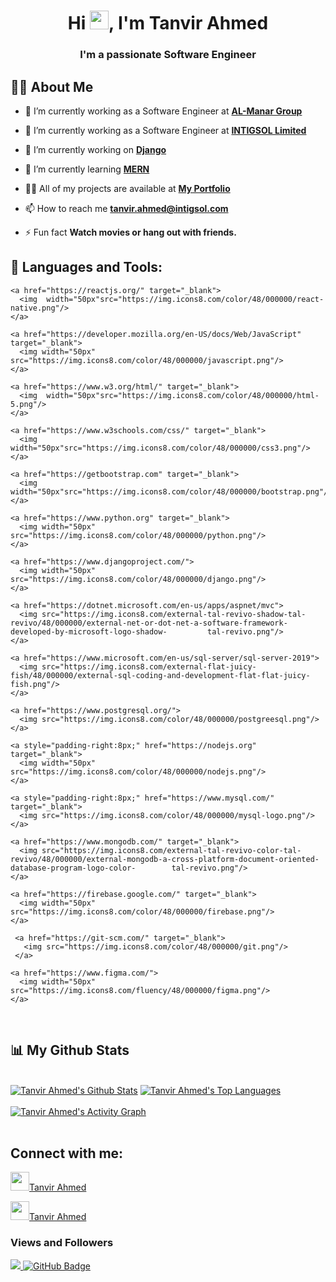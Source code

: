 <h1 align="center">Hi <img src="https://raw.githubusercontent.com/MartinHeinz/MartinHeinz/master/wave.gif" width="30px">, I'm Tanvir Ahmed</h1>
<h3 align="center">I'm a passionate Software Engineer</h3>


## 🙋‍♂️ About Me

- 🔭 I’m currently working as a Software Engineer at **[AL-Manar Group](https://al-manargroup.com/)**

- 🔭 I’m currently working as a Software Engineer at **[INTIGSOL Limited](https://intigsol.com/)**

- 🔭 I’m currently working on **[Django](https://github.com/tanvirahmed007)**
  
- 🌱 I’m currently learning **[MERN](https://github.com/tanvirahmed007)**

- 👨‍💻 All of my projects are available at **[My Portfolio](https://tanvirahmed.intigsol.com/)**

- 📫 How to reach me **tanvir.ahmed@intigsol.com**

- ⚡ Fun fact **Watch movies or hang out with friends.**
  
## 🚀 Languages and Tools:

<p align="left">
    
    <a href="https://reactjs.org/" target="_blank"> 
      <img  width="50px"src="https://img.icons8.com/color/48/000000/react-native.png"/> 
    </a>
    
    <a href="https://developer.mozilla.org/en-US/docs/Web/JavaScript" target="_blank"> 
      <img width="50px" src="https://img.icons8.com/color/48/000000/javascript.png"/> 
    </a> 
  
    <a href="https://www.w3.org/html/" target="_blank"> 
      <img  width="50px"src="https://img.icons8.com/color/48/000000/html-5.png"/> 
    </a> 
  
    <a href="https://www.w3schools.com/css/" target="_blank"> 
      <img width="50px"src="https://img.icons8.com/color/48/000000/css3.png"/> 
    </a> 
  
    <a href="https://getbootstrap.com" target="_blank"> 
      <img width="50px"src="https://img.icons8.com/color/48/000000/bootstrap.png"/> 
    </a> 
  
    <a href="https://www.python.org" target="_blank"> 
      <img width="50px" src="https://img.icons8.com/color/48/000000/python.png"/> 
    </a> 
  
    <a href="https://www.djangoproject.com/">
      <img width="50px" src="https://img.icons8.com/color/48/000000/django.png"/>
    </a>
  
    <a href="https://dotnet.microsoft.com/en-us/apps/aspnet/mvc">
      <img src="https://img.icons8.com/external-tal-revivo-shadow-tal-revivo/48/000000/external-net-or-dot-net-a-software-framework-developed-by-microsoft-logo-shadow-         tal-revivo.png"/>
    </a>
  
    <a href="https://www.microsoft.com/en-us/sql-server/sql-server-2019">
      <img src="https://img.icons8.com/external-flat-juicy-fish/48/000000/external-sql-coding-and-development-flat-flat-juicy-fish.png"/>
    </a>
  
    <a href="https://www.postgresql.org/">
      <img src="https://img.icons8.com/color/48/000000/postgreesql.png"/>
    </a>
  
    <a style="padding-right:8px;" href="https://nodejs.org" target="_blank"> 
      <img width="50px" src="https://img.icons8.com/color/48/000000/nodejs.png"/> 
    </a> 
  
    <a style="padding-right:8px;" href="https://www.mysql.com/" target="_blank">
      <img src="https://img.icons8.com/color/48/000000/mysql-logo.png"/>
    </a>
  
    <a href="https://www.mongodb.com/" target="_blank">
      <img src="https://img.icons8.com/external-tal-revivo-color-tal-revivo/48/000000/external-mongodb-a-cross-platform-document-oriented-database-program-logo-color-        tal-revivo.png"/>
    </a> 
  
    <a href="https://firebase.google.com/" target="_blank"> 
      <img width="50px" src="https://img.icons8.com/color/48/000000/firebase.png"/> 
    </a> 
  
     <a href="https://git-scm.com/" target="_blank"> 
       <img src="https://img.icons8.com/color/48/000000/git.png"/> 
     </a> 
  
    <a href="https://www.figma.com/">
      <img width="50px" src="https://img.icons8.com/fluency/48/000000/figma.png"/>
    </a>
    
</p>

<!-- [![React Badge](https://img.shields.io/badge/-React-61DBFB?style=for-the-badge&labelColor=black&logo=react&logoColor=61DBFB)](#)  [![Javascript Badge](https://img.shields.io/badge/-Javascript-F0DB4F?style=for-the-badge&labelColor=black&logo=javascript&logoColor=F0DB4F)](#) [![Typescript Badge](https://img.shields.io/badge/-Typescript-007acc?style=for-the-badge&labelColor=black&logo=typescript&logoColor=007acc)](#) [![Nodejs Badge](https://img.shields.io/badge/-Nodejs-3C873A?style=for-the-badge&labelColor=black&logo=node.js&logoColor=3C873A)](#) [![GraphQL Badge](https://img.shields.io/badge/-GraphQl-e535ab?style=for-the-badge&labelColor=black&logo=node.js&logoColor=e535ab)](#) -->
<br/>



## 📊 My Github Stats

  <br/>
    <a href=""><img alt="Tanvir Ahmed's Github Stats" src="https://github-readme-stats.vercel.app/api?username=tanvirahmed007&show_icons=true&theme=radical" /></a>
  <a href="https://github.com/tanvirahmed007/github-readme-stats"><img alt="Tanvir Ahmed's Top Languages" src="https://github-readme-stats.vercel.app/api/top-langs/?username=tanvirahmed007&langs_count=8&count_private=true&layout=compact&theme=react&hide_border=true&bg_color=0D1117" /></a>
  <br/>
  <br/>
  <a href="https://activity-graph.herokuapp.com/graph?username=tanvirahmed007"><img alt="Tanvir Ahmed's Activity Graph" src="https://activity-graph.herokuapp.com/graph?username=tanvirahmed007" /></a>

<br/>
<br/>


## Connect with me:
<p align="left">


<a href = "https://www.linkedin.com/in/tanvir-ahmed-3b8a811a4/"><img width="30px" src="https://img.icons8.com/fluent/48/000000/linkedin.png"/>Tanvir Ahmed</a>

<a href = "https://www.instagram.com/____t_a_n_v_i_r____/"><img width="30px" src="https://img.icons8.com/fluent/48/000000/instagram-new.png"/>Tanvir Ahmed</a>




</p>

### Views and Followers
<a href="https://github.com/tanvirahmed007/github-profile-views-counter">
    <img src="https://komarev.com/ghpvc/?username=tanvirahmed007">
</a>
<a href="https://github.com/tanvirahmed007?tab=followers"><img src="https://img.shields.io/github/followers/tanvirahmed007?label=Followers&style=social" alt="GitHub Badge"></a>
